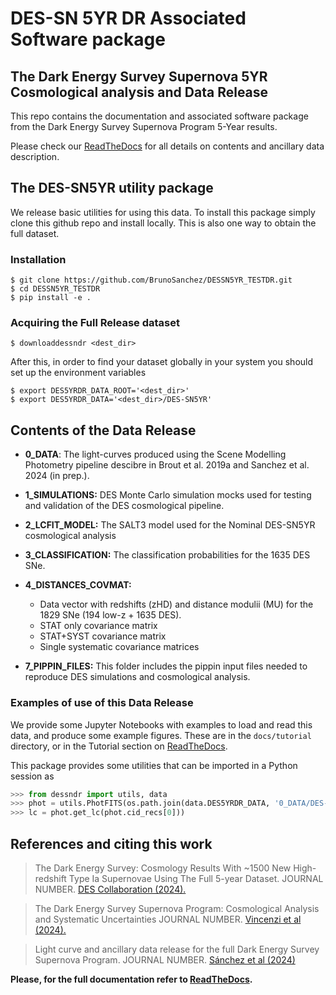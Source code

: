 # DES-SN 5YR DR Associated Software package

## The Dark Energy Survey Supernova 5YR Cosmological analysis and Data Release

This repo contains the documentation and associated software package from the Dark Energy Survey Supernova Program 5-Year results.

Please check our [ReadTheDocs](des-sn-dr.readthedocs.org) for all details on contents and ancillary data description.



## The DES-SN5YR utility package 

We release basic utilities for using this data. To install this package simply clone this github repo and install locally. This is also one way to obtain the full dataset.

### Installation

```console
$ git clone https://github.com/BrunoSanchez/DESSN5YR_TESTDR.git
$ cd DESSN5YR_TESTDR
$ pip install -e .
```
<!-- $ git clone https://github.com/des-science/DES-SN5YR_DataRelease.git -->

### Acquiring the Full Release dataset

```console
$ downloaddessndr <dest_dir>
```

After this, in order to find your dataset globally in your system you should set up the environment variables

```console
$ export DES5YRDR_DATA_ROOT='<dest_dir>'
$ export DES5YRDR_DATA='<dest_dir>/DES-SN5YR'
```

## Contents of the Data Release

 - **0_DATA**: The light-curves produced using the Scene Modelling Photometry pipeline descibre in Brout et al. 2019a and Sanchez et al. 2024 (in prep.).

 - **1_SIMULATIONS:** DES Monte Carlo simulation mocks used for testing and validation of the DES cosmological pipeline.

 - **2_LCFIT_MODEL:** The SALT3 model used for the Nominal DES-SN5YR cosmological analysis

 - **3_CLASSIFICATION:** The classification probabilities for the 1635 DES SNe.
  
 - **4_DISTANCES_COVMAT:**
   - Data vector with redshifts (zHD) and distance modulii (MU) for the 1829 SNe (194 low-z + 1635 DES).
   - STAT only covariance matrix
   - STAT+SYST covariance matrix
   - Single systematic covariance matrices 

 - **7_PIPPIN_FILES:** This folder includes the pippin input files needed to reproduce DES simulations and cosmological analysis.

### Examples of use of this Data Release

We provide some Jupyter Notebooks with examples to load and read this data, and produce some example figures. These are in the ``docs/tutorial`` directory, or in the Tutorial section on [ReadTheDocs](des-sn-dr.readthedocs.org).

This package provides some utilities that can be imported in a Python session as


```python
>>> from dessndr import utils, data
>>> phot = utils.PhotFITS(os.path.join(data.DES5YRDR_DATA, '0_DATA/DES-SN5YR_DES'))
>>> lc = phot.get_lc(phot.cid_recs[0]))
```


## References and citing this work

> The Dark Energy Survey: Cosmology Results With ~1500 New High-redshift Type Ia Supernovae Using The Full 5-year Dataset. JOURNAL NUMBER. [DES Collaboration (2024).](https://ui.adsabs.harvard.edu/link_gateway/2024arXiv240102929D/doi:10.48550/arXiv.2401.02929)

> The Dark Energy Survey Supernova Program: Cosmological Analysis and Systematic Uncertainties JOURNAL NUMBER. [Vincenzi et al (2024).](https://ui.adsabs.harvard.edu/link_gateway/2024arXiv240102945V/doi:10.48550/arXiv.2401.02945) 

> Light curve and ancillary data release for the full Dark Energy Survey Supernova Program. JOURNAL NUMBER. [Sánchez et al (2024)](...)

**Please, for the full documentation refer to [ReadTheDocs](des-sn-dr.readthedocs.org).**
